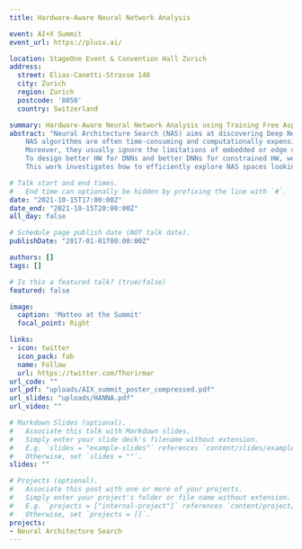 ```yaml
---
title: Hardware-Aware Neural Network Analysis

event: AI+X Summit
event_url: https://plusx.ai/

location: StageOne Event & Convention Hall Zurich
address:
  street: Elias-Canetti-Strasse 146
  city: Zurich
  region: Zurich
  postcode: '8050'
  country: Switzerland

summary: Hardware-Aware Neural Network Analysis using Training Free Aspects.
abstract: "Neural Architecture Search (NAS) aims at discovering Deep Neural Network (DNN) topologies that have good task accuracy.
    NAS algorithms are often time-consuming and computationally expensive.
    Moreover, they usually ignore the limitations of embedded or edge computing devices. 
    To design better HW for DNNs and better DNNs for constrained HW, we must understand the recurring features of task-accurate architectures.
    This work investigates how to efficiently explore NAS spaces looking for task-accurate HW-constrained DNNs and how to design better search spaces for HW-constrained DNNs."

# Talk start and end times.
#   End time can optionally be hidden by prefixing the line with `#`.
date: "2021-10-15T17:00:00Z"
date_end: "2021-10-15T20:00:00Z"
all_day: false

# Schedule page publish date (NOT talk date).
publishDate: "2017-01-01T00:00:00Z"

authors: []
tags: []

# Is this a featured talk? (true/false)
featured: false

image:
  caption: 'Matteo at the Summit'
  focal_point: Right

links:
- icon: twitter
  icon_pack: fab
  name: Follow
  url: https://twitter.com/Thorirmar
url_code: ""
url_pdf: "uploads/AIX_summit_poster_compressed.pdf"
url_slides: "uploads/HANNA.pdf"
url_video: ""

# Markdown Slides (optional).
#   Associate this talk with Markdown slides.
#   Simply enter your slide deck's filename without extension.
#   E.g. `slides = "example-slides"` references `content/slides/example-slides.md`.
#   Otherwise, set `slides = ""`.
slides: ""

# Projects (optional).
#   Associate this post with one or more of your projects.
#   Simply enter your project's folder or file name without extension.
#   E.g. `projects = ["internal-project"]` references `content/project/deep-learning/index.md`.
#   Otherwise, set `projects = []`.
projects:
- Neural Architecture Search
---
```


